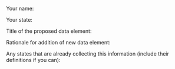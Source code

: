 Your name:

Your state:

Title of the proposed data element:

Rationale for addition of new data element:

Any states that are already collecting this information (include their definitions if you can): 
